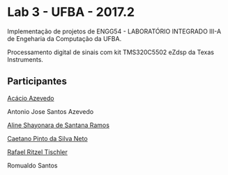 # Lab 3 - UFBA - 2017.2
Implementação de projetos de ENGG54 - LABORATÓRIO INTEGRADO III-A  de Engeharia da Computação da UFBA.

Processamento digital de sinais com kit TMS320C5502 eZdsp da Texas Instruments.

## Participantes
[Acácio Azevedo](https://github.com/acacioazevedo)

Antonio Jose Santos Azevedo

[Aline Shayonara de Santana Ramos](https://github.com/shayramos)

[Caetano Pinto da Silva Neto](https://github.com/caetanopsn)

[Rafael Ritzel Tischler](https://github.com/rrtischler)

Romualdo Santos